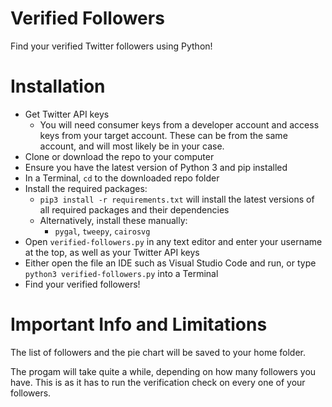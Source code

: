 # Verified Followers
Find your verified Twitter followers using Python!

# Installation
* Get Twitter API keys
  * You will need consumer keys from a developer account and access keys from your target account. These can be from the same account, and will most likely be in your case.
* Clone or download the repo to your computer
* Ensure you have the latest version of Python 3 and pip installed
* In a Terminal, `cd` to the downloaded repo folder
* Install the required packages:
  * `pip3 install -r requirements.txt` will install the latest versions of all required packages and their dependencies
  * Alternatively, install these manually:
    * `pygal`, `tweepy`, `cairosvg`
* Open `verified-followers.py` in any text editor and enter your username at the top, as well as your Twitter API keys
* Either open the file an IDE such as Visual Studio Code and run, or type `python3 verified-followers.py` into a Terminal
* Find your verified followers!

# Important Info and Limitations
The list of followers and the pie chart will be saved to your home folder.

The progam will take quite a while, depending on how many followers you have. This is as it has to run the verification check on every one of your followers.
